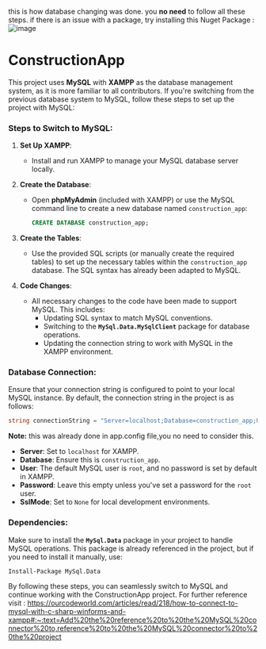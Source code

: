 this is how database changing was done. you **no need** to follow all these steps.
if there is an issue with a package, try installing this Nuget Package : ![image](https://github.com/user-attachments/assets/4c7c3de6-b927-41cc-9efe-ed39c07de274)


# ConstructionApp

This project uses **MySQL** with **XAMPP** as the database management system, as it is more familiar to all contributors. If you're switching from the previous database system to MySQL, follow these steps to set up the project with MySQL:

### Steps to Switch to MySQL:
1. **Set Up XAMPP**:
   - Install and run XAMPP to manage your MySQL database server locally.

2. **Create the Database**:
   - Open **phpMyAdmin** (included with XAMPP) or use the MySQL command line to create a new database named `construction_app`:
     ```sql
     CREATE DATABASE construction_app;
     ```

3. **Create the Tables**:
   - Use the provided SQL scripts (or manually create the required tables) to set up the necessary tables within the `construction_app` database. The SQL syntax has already been adapted to MySQL.

4. **Code Changes**:
   - All necessary changes to the code have been made to support MySQL. This includes:
     - Updating SQL syntax to match MySQL conventions.
     - Switching to the **`MySql.Data.MySqlClient`** package for database operations.
     - Updating the connection string to work with MySQL in the XAMPP environment.

### Database Connection:
Ensure that your connection string is configured to point to your local MySQL instance. By default, the connection string in the project is as follows:

```csharp
string connectionString = "Server=localhost;Database=construction_app;User=root;Password=;SslMode=None;";
```
**Note:** this was already done in app.config file,you no need to consider this.
- **Server**: Set to `localhost` for XAMPP.
- **Database**: Ensure this is `construction_app`.
- **User**: The default MySQL user is `root`, and no password is set by default in XAMPP.
- **Password**: Leave this empty unless you've set a password for the `root` user.
- **SslMode**: Set to `None` for local development environments.

### Dependencies:
Make sure to install the **`MySql.Data`** package in your project to handle MySQL operations. This package is already referenced in the project, but if you need to install it manually, use:

```bash
Install-Package MySql.Data
```

By following these steps, you can seamlessly switch to MySQL and continue working with the ConstructionApp project. For further reference visit : https://ourcodeworld.com/articles/read/218/how-to-connect-to-mysql-with-c-sharp-winforms-and-xampp#:~:text=Add%20the%20reference%20to%20the%20MySQL%20connector%20to,reference%20to%20the%20MySQL%20connector%20to%20the%20project
